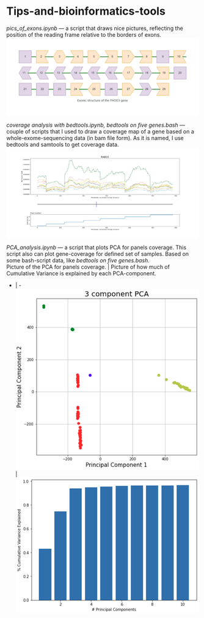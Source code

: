 # Tips-and-bioinformatics-tools

*pics_of_exons.ipynb* — a script that draws nice pictures, reflecting the position of the reading frame relative to the borders of exons. 
<img title="Exons picture of the FHOD3" alt="pics_of_exons" src="https://github.com/SongNightroad/Tips-and-bioinformatics-tools/blob/main/Results/exonic_structure_of_the_fhod3_gene.png?raw=true?raw=true">

*coverage analysis with bedtools.ipynb, bedtools on five genes.bash* — couple of scripts that I used to draw a coverage map of a gene based on a whole-exome-sequencing data (in bam file form). As it is named, I use bedtools and samtools to get coverage data.
<img title="Picture of the RAB31 coverage" alt="Picture of the RAB31 coverage" src="https://github.com/SongNightroad/Tips-and-bioinformatics-tools/blob/Gene-coverage-map/Results/coverage%20of%20RAB31%20gene.png?raw=true?raw=true?raw=true">

*PCA_analysis.ipynb* — a script that plots PCA for panels coverage. This script also can plot gene-coverage for defined set of samples. 
Based on some bash-script data, like *bedtools on five genes.bash*.  
Picture of the PCA for panels coverage. | Picture of how much of Cumulative Variance is explained by each PCA-component.
- | - 
<img title="Picture of the PCA for panels coverage" alt="Picture of the PCA for panels coverage" src="https://github.com/SongNightroad/Tips-and-bioinformatics-tools/blob/PCA-coverage-analysis/Results/PCA-different-panels.png?raw=true?"> | <img title="Picture of how much of Cumulative Variance is explained by each PCA-component" alt="Picture of how much of Cumulative Variance is explained by each PCA-component" src="https://github.com/SongNightroad/Tips-and-bioinformatics-tools/blob/PCA-coverage-analysis/Results/PCA-%20Cumulative-Variance-plot.png?raw=true">  

